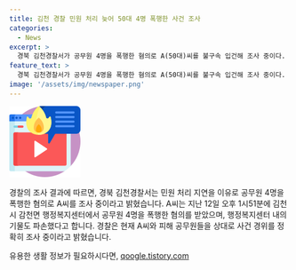 ```yaml
---
title: 김천 경찰 민원 처리 늦어 50대 4명 폭행한 사건 조사
categories:
  - News
excerpt: >
  경북 김천경찰서가 공무원 4명을 폭행한 혐의로 A(50대)씨를 불구속 입건해 조사 중이다. A씨는 민원 처리가 늦어서 공무원을 공격한 것으로 알려졌으며, 피해를 입은 공무원들과의 상세 경위를 조사 중이라고 경찰이 전했다. 이 사건은 지역사회에서 큰 관심을 끌고 있으며, A씨의 행동에 대한 논란과 공무원의 안전에 대한 우려가 커지고 있다.
feature_text: >
  경북 김천경찰서가 공무원 4명을 폭행한 혐의로 A(50대)씨를 불구속 입건해 조사 중이다. A씨는 민원 처리가 늦어서 공무원을 공격한 것으로 알려졌으며, 피해를 입은 공무원들과의 상세 경위를 조사 중이라고 경찰이 전했다. 이 사건은 지역사회에서 큰 관심을 끌고 있으며, A씨의 행동에 대한 논란과 공무원의 안전에 대한 우려가 커지고 있다.
image: '/assets/img/newspaper.png'
---
```


<p><img src="/assets/img/news.png" alt="rentncar 속보" /></p>

<p>경찰의 조사 결과에 따르면, 경북 김천경찰서는 민원 처리 지연을 이유로 공무원 4명을 폭행한 혐의로 A씨를 조사 중이라고 밝혔습니다. A씨는 지난 12일 오후 1시51분에 김천시 감천면 행정복지센터에서 공무원 4명을 폭행한 혐의를 받았으며, 행정복지센터 내의 기물도 파손했다고 합니다. 경찰은 현재 A씨와 피해 공무원들을 상대로 사건 경위를 정확히 조사 중이라고 밝혔습니다.</p>
유용한 생활 정보가 필요하시다면, <a href="https://qoogle.tistory.com" rel="dofollow">qoogle.tistory.com</a>



